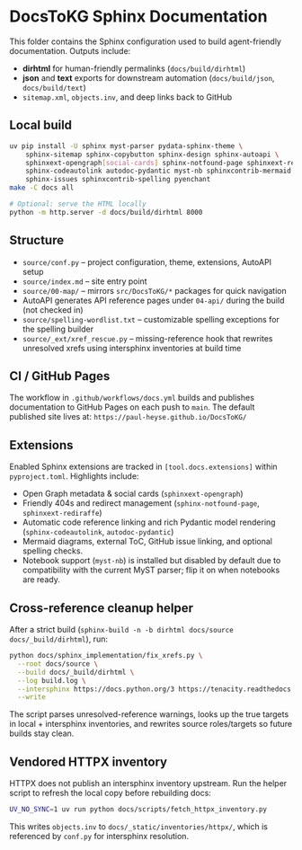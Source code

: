 # DocsToKG Sphinx Documentation

This folder contains the Sphinx configuration used to build agent-friendly documentation.
Outputs include:

- **dirhtml** for human-friendly permalinks (`docs/build/dirhtml`)
- **json** and **text** exports for downstream automation (`docs/build/json`, `docs/build/text`)
- `sitemap.xml`, `objects.inv`, and deep links back to GitHub

## Local build

```bash
uv pip install -U sphinx myst-parser pydata-sphinx-theme \
    sphinx-sitemap sphinx-copybutton sphinx-design sphinx-autoapi \
    sphinxext-opengraph[social-cards] sphinx-notfound-page sphinxext-rediraffe \
    sphinx-codeautolink autodoc-pydantic myst-nb sphinxcontrib-mermaid \
    sphinx-issues sphinxcontrib-spelling pyenchant
make -C docs all

# Optional: serve the HTML locally
python -m http.server -d docs/build/dirhtml 8000
```

## Structure

- `source/conf.py` – project configuration, theme, extensions, AutoAPI setup
- `source/index.md` – site entry point
- `source/00-map/` – mirrors `src/DocsToKG/*` packages for quick navigation
- AutoAPI generates API reference pages under `04-api/` during the build (not checked in)
- `source/spelling-wordlist.txt` – customizable spelling exceptions for the spelling builder
- `source/_ext/xref_rescue.py` – missing-reference hook that rewrites unresolved xrefs using intersphinx inventories at build time

## CI / GitHub Pages

The workflow in `.github/workflows/docs.yml` builds and publishes documentation to GitHub Pages on each push to `main`.
The default published site lives at: `https://paul-heyse.github.io/DocsToKG/`

## Extensions

Enabled Sphinx extensions are tracked in `[tool.docs.extensions]` within `pyproject.toml`. Highlights include:

- Open Graph metadata & social cards (`sphinxext-opengraph`)
- Friendly 404s and redirect management (`sphinx-notfound-page`, `sphinxext-rediraffe`)
- Automatic code reference linking and rich Pydantic model rendering (`sphinx-codeautolink`, `autodoc-pydantic`)
- Mermaid diagrams, external ToC, GitHub issue linking, and optional spelling checks.
- Notebook support (`myst-nb`) is installed but disabled by default due to compatibility with the current MyST parser; flip it on when notebooks are ready.

## Cross-reference cleanup helper

After a strict build (`sphinx-build -n -b dirhtml docs/source docs/_build/dirhtml`), run:

```bash
python docs/sphinx_implementation/fix_xrefs.py \
  --root docs/source \
  --build docs/_build/dirhtml \
  --log build.log \
  --intersphinx https://docs.python.org/3 https://tenacity.readthedocs.io/en/stable/objects.inv \
  --write
```

The script parses unresolved-reference warnings, looks up the true targets in local + intersphinx inventories, and rewrites source roles/targets so future builds stay clean.

## Vendored HTTPX inventory

HTTPX does not publish an intersphinx inventory upstream. Run the helper script to refresh the local copy before rebuilding docs:

```bash
UV_NO_SYNC=1 uv run python docs/scripts/fetch_httpx_inventory.py
```

This writes `objects.inv` to `docs/_static/inventories/httpx/`, which is referenced by `conf.py` for intersphinx resolution.
